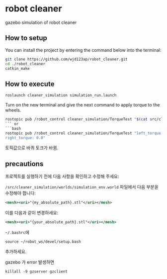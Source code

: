 # robot cleaner

 gazebo simulation of robot cleaner 

## How to setup

You can install the project by entering the command below into the terminal:
```bash
git clone https://github.com/wjd123ap/robot_cleaner.git
cd ./robot_cleaner
catkin_make
```
## How to execute 
```bash
roslaunch cleaner_simulation simulation_run.launch
```
Turn on the new terminal and give the next command to apply torque to the wheels.
```bash
rostopic pub /robot_control cleaner_simulation/TorqueTest "$(cat src/cleaner_simulation/config/testTorque.yaml)" 
``` or
```bash
rostopic pub /robot_control cleaner_simulation/TorqueTest "left_torque: 0.0
right_torque: 0.0" 
```



토픽값으로 바퀴 토크가 바뀜.

## precautions

프로젝트를 실행하기 전에 다음 사항을 확인하고 수정해 주세요:

`/src/cleaner_simulation/worlds/simulation_env.world` 파일에서 다음 부분을 수정해야 합니다:

```xml
<mesh><uri>"{my_absolute_path}.stl"</uri></mesh>
```
이를 다음과 같이 변경하세요:
```xml
<mesh><uri>"{your_absolute_path}.stl"</uri></mesh>
```
`~/.bashrc`에
```
source ~/robot_ws/devel/setup.bash
```
추가하세요.

gazebo 가 error 발생하면
```
killall -9 gzserver gzclient
```

